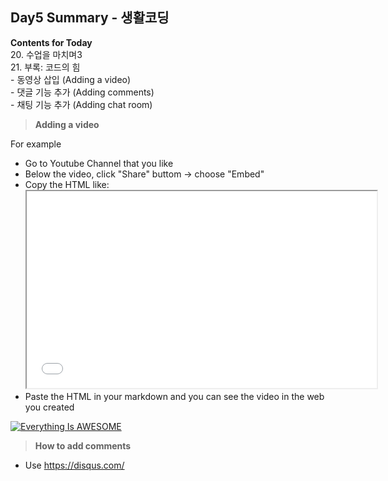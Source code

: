 ## Day5 Summary - 생활코딩

**Contents for Today**
<br> 20. 수업을 마치며3
<br>21. 부록: 코드의 힘
<br> - 동영상 삽입 (Adding a video)
<br> - 댓글 기능 추가 (Adding comments)
<br> - 채팅 기능 추가 (Adding chat room)
<br>
>**Adding a video**

For example
- Go to Youtube Channel that you like
- Below the video, click "Share" buttom -> choose "Embed" 
- Copy the HTML like: <iframe width="560" height="315" src="---" allowfullscreen></iframe>
- Paste the HTML in your markdown and you can see the video in the web you created

[![Everything Is AWESOME](https://yt-embed.herokuapp.com/embed?v=StTqXEQ2l-Y)](https://www.youtube.com/watch?v=StTqXEQ2l-Y "Everything Is AWESOME")

>**How to add comments**

- Use https://disqus.com/
